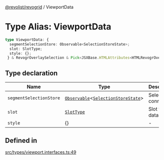 [@revolist/revogrid](README.md) / ViewportData

# Type Alias: ViewportData

```ts
type ViewportData: {
  segmentSelectionStore: Observable<SelectionStoreState>;
  slot: SlotType;
  style: {};
 } & RevogrOverlaySelection & Pick<JSXBase.HTMLAttributes<HTMLRevogrOverlaySelectionElement>, "ref"> & Pick<JSXBase.HTMLAttributes<HTMLRevogrDataElement>, "ref"> & RevogrData;
```

## Type declaration

| Name | Type | Description | Defined in |
| ------ | ------ | ------ | ------ |
| `segmentSelectionStore` | [`Observable`](TypeAlias.Observable.md)\<[`SelectionStoreState`](TypeAlias.SelectionStoreState.md)\> | Selection connection | [src/types/viewport.interfaces.ts:51](https://github.com/revolist/revogrid/blob/7d79cd09d43b75b81712fd40eaf892d3b6da4928/src/types/viewport.interfaces.ts#L51) |
| `slot` | [`SlotType`](TypeAlias.SlotType.md) | Slot to put data | [src/types/viewport.interfaces.ts:54](https://github.com/revolist/revogrid/blob/7d79cd09d43b75b81712fd40eaf892d3b6da4928/src/types/viewport.interfaces.ts#L54) |
| `style` | \{\} | - | [src/types/viewport.interfaces.ts:55](https://github.com/revolist/revogrid/blob/7d79cd09d43b75b81712fd40eaf892d3b6da4928/src/types/viewport.interfaces.ts#L55) |

## Defined in

[src/types/viewport.interfaces.ts:49](https://github.com/revolist/revogrid/blob/7d79cd09d43b75b81712fd40eaf892d3b6da4928/src/types/viewport.interfaces.ts#L49)
